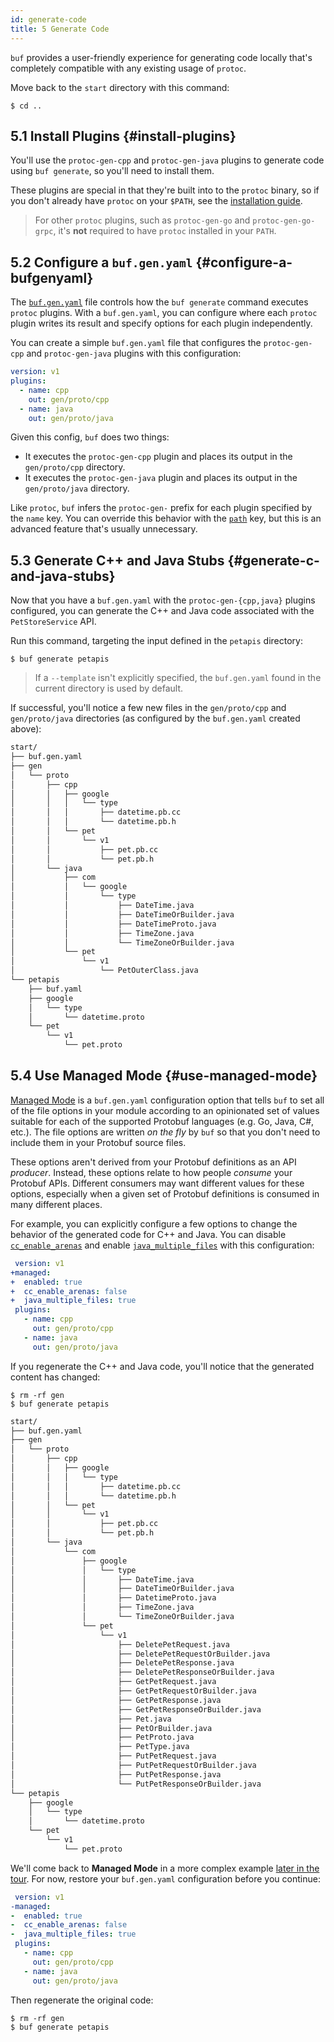 ```yaml
---
id: generate-code
title: 5 Generate Code
---
```


`buf` provides a user-friendly experience for generating code locally that's completely compatible
with any existing usage of `protoc`.

Move back to the `start` directory with this command:

```terminal
$ cd ..
```

## 5.1 Install Plugins {#install-plugins}

You'll use the `protoc-gen-cpp` and `protoc-gen-java` plugins to generate code using `buf generate`,
so you'll need to install them.

These plugins are special in that they're built into to the `protoc` binary, so if you don't already
have `protoc` on your `$PATH`, see the [installation guide][install_protoc].

> For other `protoc` plugins, such as `protoc-gen-go` and `protoc-gen-go-grpc`, it's **not** required
> to have `protoc` installed in your `PATH`.

## 5.2 Configure a `buf.gen.yaml` {#configure-a-bufgenyaml}

The [`buf.gen.yaml`](../configuration/v1/buf-gen-yaml.md) file controls how the `buf generate` command
executes `protoc` plugins. With a `buf.gen.yaml`, you can configure where each `protoc` plugin writes its result
and specify options for each plugin independently.

You can create a simple `buf.gen.yaml` file that configures the `protoc-gen-cpp` and `protoc-gen-java`
plugins with this configuration:

```yaml title="buf.gen.yaml"
version: v1
plugins:
  - name: cpp
    out: gen/proto/cpp
  - name: java
    out: gen/proto/java
```

Given this config, `buf` does two things:

 * It executes the `protoc-gen-cpp` plugin and places its output in the `gen/proto/cpp` directory.
 * It executes the `protoc-gen-java` plugin and places its output in the `gen/proto/java` directory.

Like `protoc`, `buf` infers the `protoc-gen-` prefix for each plugin specified by the `name` key.
You can override this behavior with the [`path`](../configuration/v1/buf-gen-yaml.md#path) key, but
this is an advanced feature that's usually unnecessary.

## 5.3 Generate C++ and Java Stubs {#generate-c-and-java-stubs}

Now that you have a `buf.gen.yaml` with the `protoc-gen-{cpp,java}` plugins configured, you can generate the
C++ and Java code associated with the `PetStoreService` API.

Run this command, targeting the input defined in the `petapis` directory:

```terminal
$ buf generate petapis
```

> If a `--template` isn't explicitly specified, the `buf.gen.yaml` found in the current directory is used by
default.

If successful, you'll notice a few new files in the `gen/proto/cpp` and `gen/proto/java` directories
(as configured by the `buf.gen.yaml` created above):

```sh
start/
├── buf.gen.yaml
├── gen
│   └── proto
│       ├── cpp
│       │   ├── google
│       │   │   └── type
│       │   │       ├── datetime.pb.cc
│       │   │       └── datetime.pb.h
│       │   └── pet
│       │       └── v1
│       │           ├── pet.pb.cc
│       │           └── pet.pb.h
│       └── java
│           ├── com
│           │   └── google
│           │       └── type
│           │           ├── DateTime.java
│           │           ├── DateTimeOrBuilder.java
│           │           ├── DateTimeProto.java
│           │           ├── TimeZone.java
│           │           └── TimeZoneOrBuilder.java
│           └── pet
│               └── v1
│                   └── PetOuterClass.java
└── petapis
    ├── buf.yaml
    ├── google
    │   └── type
    │       └── datetime.proto
    └── pet
        └── v1
            └── pet.proto
```

## 5.4 Use Managed Mode {#use-managed-mode}

[Managed Mode](../generate/managed-mode.md) is a `buf.gen.yaml` configuration option that tells `buf`
to set all of the file options in your module according to an opinionated set of values suitable for each of the
supported Protobuf languages (e.g. Go, Java, C#, etc.). The file options are written *on the fly* by
`buf` so that you don't need to include them in your Protobuf source files.

These options aren't derived from your Protobuf definitions as an API *producer*. Instead, these
options relate to how people *consume* your Protobuf APIs. Different consumers may want different
values for these options, especially when a given set of Protobuf definitions is consumed in many
different places.

For example, you can explicitly configure a few options to change the behavior of the generated code
for C++ and Java. You can disable [`cc_enable_arenas`][cc_enable_arenas] and enable
[`java_multiple_files`][java_multiple_files] with this configuration:

```yaml title=buf.gen.yaml {2-5}
 version: v1
+managed:
+  enabled: true
+  cc_enable_arenas: false
+  java_multiple_files: true
 plugins:
   - name: cpp
     out: gen/proto/cpp
   - name: java
     out: gen/proto/java
```

If you regenerate the C++ and Java code, you'll notice that the generated content has changed:

```terminal
$ rm -rf gen
$ buf generate petapis
```

```sh
start/
├── buf.gen.yaml
├── gen
│   └── proto
│       ├── cpp
│       │   ├── google
│       │   │   └── type
│       │   │       ├── datetime.pb.cc
│       │   │       └── datetime.pb.h
│       │   └── pet
│       │       └── v1
│       │           ├── pet.pb.cc
│       │           └── pet.pb.h
│       └── java
│           └── com
│               ├── google
│               │   └── type
│               │       ├── DateTime.java
│               │       ├── DateTimeOrBuilder.java
│               │       ├── DatetimeProto.java
│               │       ├── TimeZone.java
│               │       └── TimeZoneOrBuilder.java
│               └── pet
│                   └── v1
│                       ├── DeletePetRequest.java
│                       ├── DeletePetRequestOrBuilder.java
│                       ├── DeletePetResponse.java
│                       ├── DeletePetResponseOrBuilder.java
│                       ├── GetPetRequest.java
│                       ├── GetPetRequestOrBuilder.java
│                       ├── GetPetResponse.java
│                       ├── GetPetResponseOrBuilder.java
│                       ├── Pet.java
│                       ├── PetOrBuilder.java
│                       ├── PetProto.java
│                       ├── PetType.java
│                       ├── PutPetRequest.java
│                       ├── PutPetRequestOrBuilder.java
│                       ├── PutPetResponse.java
│                       └── PutPetResponseOrBuilder.java
└── petapis
    ├── google
    │   └── type
    │       └── datetime.proto
    └── pet
        └── v1
            └── pet.proto
```

We'll come back to **Managed Mode** in a more complex example [later in the tour](use-managed-mode.md).
For now, restore your `buf.gen.yaml` configuration before you continue:

```yaml title=buf.gen.yaml {2-5}
 version: v1
-managed:
-  enabled: true
-  cc_enable_arenas: false
-  java_multiple_files: true
 plugins:
   - name: cpp
     out: gen/proto/cpp
   - name: java
     out: gen/proto/java
```

Then regenerate the original code:

```terminal
$ rm -rf gen
$ buf generate petapis
```

[cc_enable_arenas]: /configuration/v1/buf-gen-yaml.md#cc_enable_arenas
[install_protoc]: https://github.com/protocolbuffers/protobuf#protocol-compiler-installation
[java_multiple_files]: /configuration/v1/buf-gen-yaml.md#java_multiple_files